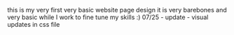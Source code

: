 this is my very first very basic website page design 
it is very barebones and very basic while I work to fine tune my skills :) 
07/25 - update - visual updates in css file 
